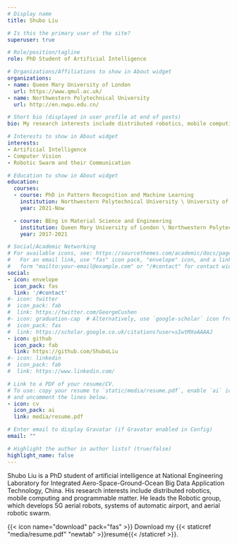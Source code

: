 ```yaml
---
# Display name
title: Shubo Liu

# Is this the primary user of the site?
superuser: true

# Role/position/tagline
role: PhD Student of Artificial Intelligence

# Organizations/Affiliations to show in About widget
organizations:
- name: Queen Mary University of London
  url: https://www.qmul.ac.uk/
- name: Northwestern Polytechnical University 
  url: http://en.nwpu.edu.cn/

# Short bio (displayed in user profile at end of posts)
bio: My research interests include distributed robotics, mobile computing and programmable matter.

# Interests to show in About widget
interests:
- Artificial Intelligence
- Computer Vision
- Robotic Swarm and their Communication

# Education to show in About widget
education:
  courses:
  - course: PhD in Pattern Recognition and Machine Learning
    institution: Northwestern Polytechnical University \ University of Adeleide
    year: 2021-Now

  - course: BEng in Material Science and Engineering
    institution: Queen Mary University of London \ Northwestern Polytechnical University 
    year: 2017-2021

# Social/Academic Networking
# For available icons, see: https://sourcethemes.com/academic/docs/page-builder/#icons
#   For an email link, use "fas" icon pack, "envelope" icon, and a link in the
#   form "mailto:your-email@example.com" or "/#contact" for contact widget.
social:
- icon: envelope
  icon_pack: fas
  link: '/#contact'
#- icon: twitter
#  icon_pack: fab
#  link: https://twitter.com/GeorgeCushen
#- icon: graduation-cap  # Alternatively, use `google-scholar` icon from `ai` icon pack
#  icon_pack: fas
#  link: https://scholar.google.co.uk/citations?user=sIwtMXoAAAAJ
- icon: github
  icon_pack: fab
  link: https://github.com/ShuboLiu
#- icon: linkedin
#  icon_pack: fab
#  link: https://www.linkedin.com/

# Link to a PDF of your resume/CV.
# To use: copy your resume to `static/media/resume.pdf`, enable `ai` icons in `params.toml`, 
# and uncomment the lines below.
- icon: cv
  icon_pack: ai
  link: media/resume.pdf

# Enter email to display Gravatar (if Gravatar enabled in Config)
email: ""

# Highlight the author in author lists? (true/false)
highlight_name: false
---
```


Shubo Liu is a PhD student of artificial intelligence at National Engineering Laboratory for Integrated Aero-Space-Ground-Ocean Big Data Application Technology, China. His research interests include distributed robotics, mobile computing and programmable matter. He leads the Robotic group, which develops 5G aerial robots, systems of automatic airport, and aerial robotic swarm.



{{< icon name="download" pack="fas" >}} Download my {{< staticref "media/resume.pdf" "newtab" >}}resumé{{< /staticref >}}.
